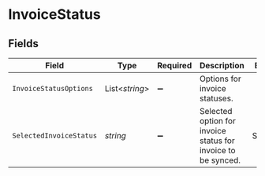 # InvoiceStatus


## Fields

| Field                                                        | Type                                                         | Required                                                     | Description                                                  | Example                                                      |
| ------------------------------------------------------------ | ------------------------------------------------------------ | ------------------------------------------------------------ | ------------------------------------------------------------ | ------------------------------------------------------------ |
| `InvoiceStatusOptions`                                       | List<*string*>                                               | :heavy_minus_sign:                                           | Options for invoice statuses.                                |                                                              |
| `SelectedInvoiceStatus`                                      | *string*                                                     | :heavy_minus_sign:                                           | Selected option for invoice status for invoice to be synced. | Submitted                                                    |